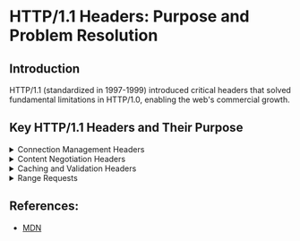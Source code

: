 # HTTP/1.1 Headers: Purpose and Problem Resolution

## Introduction

HTTP/1.1 (standardized in 1997-1999) introduced critical headers that solved fundamental limitations in HTTP/1.0, enabling the web's commercial growth.

## Key HTTP/1.1 Headers and Their Purpose

<details>
<summary>Connection Management Headers</summary>

**<span style="color:#1e88e5">Connection</span>** `Connection: keep-alive`
- **Problem** HTTP/1.0 required a new TCP connection for each request/response
- **Solution** Enables persistent connections for multiple requests over a single TCP connection, reducing latency and server load

**<span style="color:#1e88e5">Host</span>** `Host: www.example.com`
- **Problem** HTTP/1.0 couldn't support virtual hosting (multiple websites on one IP)
- **Solution** Specifies which host is being requested, allowing efficient use of IPv4 address space

![Host Header](/data/http/http1.1/asset/hos_header.svg)
<figcaption style="text-align: center">Fig 1: Host Header</figcaption>
</details>

<details>
<summary>Content Negotiation Headers</summary>

**<span style="color:#43a047">Accept</span>** `Accept: text/html, application/xhtml+xml`
- **Problem** No standardized way to specify supported content types
- **Solution** Allows clients to specify preferred media types

![Accept Header](/data/http/http1.1/asset/accept.svg)
<figcaption style="text-align: center">Fig 2: Accept Header</figcaption>

**<span style="color:#43a047">Accept-Encoding</span>** `Accept-Encoding: gzip, deflate`
- **Problem** No standardized compression method
- **Solution** Indicates supported compression algorithms, enabling 70%+ bandwidth savings

![Accept-Encoding Header](/data/http/http1.1/asset/accept-encoding.svg)
<figcaption style="text-align: center">Fig 3: Accept-Encoding Header</figcaption>

**<span style="color:#43a047">Accept-Language</span>** `Accept-Language: en-US, fr;q=0.5`
- **Problem** No mechanism for content internationalization
- **Solution** Indicates language preferences for localized content delivery

![Accept-Language Header](/data/http/http1.1/asset/accept-language.svg)
<figcaption style="text-align: center">Fig 4: Accept-Language Header</figcaption>
</details>

<details>
<summary>Caching and Validation Headers</summary>

**<span style="color:#7b1fa2">Cache-Control</span>** `Cache-Control: max-age=3600, public`
- **Problem** Limited and ambiguous HTTP/1.0 caching directives
- **Solution** Fine-grained control over caching behavior, duration, and access

**<span style="color:#7b1fa2">ETag</span>** `ETag: "686897696a7c876b7e"`
- **Problem** Inefficient validation of cached resources
- **Solution** Unique identifier for specific resource versions, enabling precise cache validation

**<span style="color:#7b1fa2">If-Modified-Since</span>** `If-Modified-Since: Tue, 15 Nov 1994 12:45:26 GMT`
- **Problem** No efficient method to validate cached content freshness
- **Solution** Enables conditional requests with "304 Not Modified" responses when resources are unchanged
</details>

<details>
<summary>Range Requests</summary>

**<span style="color:#e65100">Range</span>** `Range: bytes=500-999`
- **Problem** Interrupted downloads required restarting from beginning
- **Solution** Allows requesting specific byte ranges, enabling download resumption and media streaming
</details>

## References: 
- [MDN](https://developer.mozilla.org/en-US/docs/Web/HTTP/Reference/Headers)